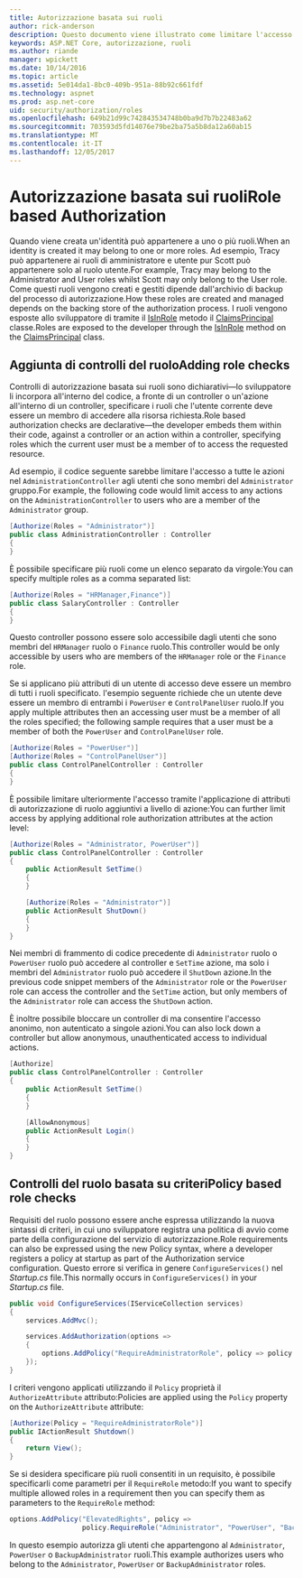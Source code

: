 ```yaml
---
title: Autorizzazione basata sui ruoli
author: rick-anderson
description: Questo documento viene illustrato come limitare l'accesso di azione e del controller di ASP.NET Core passando i ruoli per l'attributo Authorize.
keywords: ASP.NET Core, autorizzazione, ruoli
ms.author: riande
manager: wpickett
ms.date: 10/14/2016
ms.topic: article
ms.assetid: 5e014da1-8bc0-409b-951a-88b92c661fdf
ms.technology: aspnet
ms.prod: asp.net-core
uid: security/authorization/roles
ms.openlocfilehash: 649b21d99c742843534748b0ba9d7b7b22483a62
ms.sourcegitcommit: 703593d5fd14076e79be2ba75a5b8da12a60ab15
ms.translationtype: MT
ms.contentlocale: it-IT
ms.lasthandoff: 12/05/2017
---
```

# <a name="role-based-authorization"></a><span data-ttu-id="a0aa6-104">Autorizzazione basata sui ruoli</span><span class="sxs-lookup"><span data-stu-id="a0aa6-104">Role based Authorization</span></span>

<a name="security-authorization-role-based"></a>

<span data-ttu-id="a0aa6-105">Quando viene creata un'identità può appartenere a uno o più ruoli.</span><span class="sxs-lookup"><span data-stu-id="a0aa6-105">When an identity is created it may belong to one or more roles.</span></span> <span data-ttu-id="a0aa6-106">Ad esempio, Tracy può appartenere ai ruoli di amministratore e utente pur Scott può appartenere solo al ruolo utente.</span><span class="sxs-lookup"><span data-stu-id="a0aa6-106">For example, Tracy may belong to the Administrator and User roles whilst Scott may only belong to the User role.</span></span> <span data-ttu-id="a0aa6-107">Come questi ruoli vengono creati e gestiti dipende dall'archivio di backup del processo di autorizzazione.</span><span class="sxs-lookup"><span data-stu-id="a0aa6-107">How these roles are created and managed depends on the backing store of the authorization process.</span></span> <span data-ttu-id="a0aa6-108">I ruoli vengono esposte allo sviluppatore di tramite il [IsInRole](https://docs.microsoft.com/dotnet/api/system.security.principal.genericprincipal.isinrole) metodo il [ClaimsPrincipal](https://docs.microsoft.com/dotnet/api/system.security.claims.claimsprincipal) classe.</span><span class="sxs-lookup"><span data-stu-id="a0aa6-108">Roles are exposed to the developer through the [IsInRole](https://docs.microsoft.com/dotnet/api/system.security.principal.genericprincipal.isinrole) method on the [ClaimsPrincipal](https://docs.microsoft.com/dotnet/api/system.security.claims.claimsprincipal) class.</span></span>

## <a name="adding-role-checks"></a><span data-ttu-id="a0aa6-109">Aggiunta di controlli del ruolo</span><span class="sxs-lookup"><span data-stu-id="a0aa6-109">Adding role checks</span></span>

<span data-ttu-id="a0aa6-110">Controlli di autorizzazione basata sui ruoli sono dichiarativi&mdash;lo sviluppatore li incorpora all'interno del codice, a fronte di un controller o un'azione all'interno di un controller, specificare i ruoli che l'utente corrente deve essere un membro di accedere alla risorsa richiesta.</span><span class="sxs-lookup"><span data-stu-id="a0aa6-110">Role based authorization checks are declarative&mdash;the developer embeds them within their code, against a controller or an action within a controller, specifying roles which the current user must be a member of to access the requested resource.</span></span>

<span data-ttu-id="a0aa6-111">Ad esempio, il codice seguente sarebbe limitare l'accesso a tutte le azioni nel `AdministrationController` agli utenti che sono membri del `Administrator` gruppo.</span><span class="sxs-lookup"><span data-stu-id="a0aa6-111">For example, the following code would limit access to any actions on the `AdministrationController` to users who are a member of the `Administrator` group.</span></span>

```csharp
[Authorize(Roles = "Administrator")]
public class AdministrationController : Controller
{
}
```

<span data-ttu-id="a0aa6-112">È possibile specificare più ruoli come un elenco separato da virgole:</span><span class="sxs-lookup"><span data-stu-id="a0aa6-112">You can specify multiple roles as a comma separated list:</span></span>

```csharp
[Authorize(Roles = "HRManager,Finance")]
public class SalaryController : Controller
{
}
```

<span data-ttu-id="a0aa6-113">Questo controller possono essere solo accessibile dagli utenti che sono membri del `HRManager` ruolo o `Finance` ruolo.</span><span class="sxs-lookup"><span data-stu-id="a0aa6-113">This controller would be only accessible by users who are members of the `HRManager` role or the `Finance` role.</span></span>

<span data-ttu-id="a0aa6-114">Se si applicano più attributi di un utente di accesso deve essere un membro di tutti i ruoli specificato. l'esempio seguente richiede che un utente deve essere un membro di entrambi i `PowerUser` e `ControlPanelUser` ruolo.</span><span class="sxs-lookup"><span data-stu-id="a0aa6-114">If you apply multiple attributes then an accessing user must be a member of all the roles specified; the following sample requires that a user must be a member of both the `PowerUser` and `ControlPanelUser` role.</span></span>

```csharp
[Authorize(Roles = "PowerUser")]
[Authorize(Roles = "ControlPanelUser")]
public class ControlPanelController : Controller
{
}
```

<span data-ttu-id="a0aa6-115">È possibile limitare ulteriormente l'accesso tramite l'applicazione di attributi di autorizzazione di ruolo aggiuntivi a livello di azione:</span><span class="sxs-lookup"><span data-stu-id="a0aa6-115">You can further limit access by applying additional role authorization attributes at the action level:</span></span>

```csharp
[Authorize(Roles = "Administrator, PowerUser")]
public class ControlPanelController : Controller
{
    public ActionResult SetTime()
    {
    }

    [Authorize(Roles = "Administrator")]
    public ActionResult ShutDown()
    {
    }
}
```

<span data-ttu-id="a0aa6-116">Nei membri di frammento di codice precedente di `Administrator` ruolo o `PowerUser` ruolo può accedere al controller e `SetTime` azione, ma solo i membri del `Administrator` ruolo può accedere il `ShutDown` azione.</span><span class="sxs-lookup"><span data-stu-id="a0aa6-116">In the previous code snippet members of the `Administrator` role or the `PowerUser` role can access the controller and the `SetTime` action, but only members of the `Administrator` role can access the `ShutDown` action.</span></span>

<span data-ttu-id="a0aa6-117">È inoltre possibile bloccare un controller di ma consentire l'accesso anonimo, non autenticato a singole azioni.</span><span class="sxs-lookup"><span data-stu-id="a0aa6-117">You can also lock down a controller but allow anonymous, unauthenticated access to individual actions.</span></span>

```csharp
[Authorize]
public class ControlPanelController : Controller
{
    public ActionResult SetTime()
    {
    }

    [AllowAnonymous]
    public ActionResult Login()
    {
    }
}
```

<a name="security-authorization-role-policy"></a>

## <a name="policy-based-role-checks"></a><span data-ttu-id="a0aa6-118">Controlli del ruolo basata su criteri</span><span class="sxs-lookup"><span data-stu-id="a0aa6-118">Policy based role checks</span></span>

<span data-ttu-id="a0aa6-119">Requisiti del ruolo possono essere anche espressa utilizzando la nuova sintassi di criteri, in cui uno sviluppatore registra una politica di avvio come parte della configurazione del servizio di autorizzazione.</span><span class="sxs-lookup"><span data-stu-id="a0aa6-119">Role requirements can also be expressed using the new Policy syntax, where a developer registers a policy at startup as part of the Authorization service configuration.</span></span> <span data-ttu-id="a0aa6-120">Questo errore si verifica in genere `ConfigureServices()` nel *Startup.cs* file.</span><span class="sxs-lookup"><span data-stu-id="a0aa6-120">This normally occurs in `ConfigureServices()` in your *Startup.cs* file.</span></span>

```csharp
public void ConfigureServices(IServiceCollection services)
{
    services.AddMvc();

    services.AddAuthorization(options =>
    {
        options.AddPolicy("RequireAdministratorRole", policy => policy.RequireRole("Administrator"));
    });
}
```

<span data-ttu-id="a0aa6-121">I criteri vengono applicati utilizzando il `Policy` proprietà il `AuthorizeAttribute` attributo:</span><span class="sxs-lookup"><span data-stu-id="a0aa6-121">Policies are applied using the `Policy` property on the `AuthorizeAttribute` attribute:</span></span>

```csharp
[Authorize(Policy = "RequireAdministratorRole")]
public IActionResult Shutdown()
{
    return View();
}
```

<span data-ttu-id="a0aa6-122">Se si desidera specificare più ruoli consentiti in un requisito, è possibile specificarli come parametri per il `RequireRole` metodo:</span><span class="sxs-lookup"><span data-stu-id="a0aa6-122">If you want to specify multiple allowed roles in a requirement then you can specify them as parameters to the `RequireRole` method:</span></span>

```csharp
options.AddPolicy("ElevatedRights", policy =>
                  policy.RequireRole("Administrator", "PowerUser", "BackupAdministrator"));
```

<span data-ttu-id="a0aa6-123">In questo esempio autorizza gli utenti che appartengono al `Administrator`, `PowerUser` o `BackupAdministrator` ruoli.</span><span class="sxs-lookup"><span data-stu-id="a0aa6-123">This example authorizes users who belong to the `Administrator`, `PowerUser` or `BackupAdministrator` roles.</span></span>
